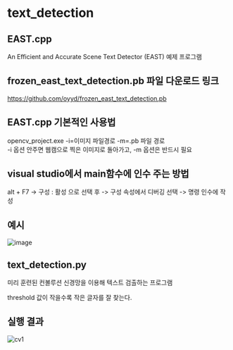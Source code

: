 # text_detection

## EAST.cpp
An Efficient and Accurate Scene Text Detector (EAST) 예제 프로그램

## frozen_east_text_detection.pb 파일 다운로드 링크
<https://github.com/oyyd/frozen_east_text_detection.pb>

## EAST.cpp 기본적인 사용법

opencv_project.exe -i=이미지 파일경로 -m=.pb 파일 경로  
-i 옵션 안주면 웹캠으로 찍은 이미지로 돌아가고, -m 옵션은 반드시 필요

## visual studio에서 main함수에 인수 주는 방법

alt + F7 -> 구성 : 활성 으로 선택 후 -> 구성 속성에서 디버깅 선택 -> 명령 인수에 작성

## 예시
![image](https://user-images.githubusercontent.com/46870741/69663063-d8801e00-10c8-11ea-99db-d6022665fc21.png)


## text_detection.py

미리 훈련된 컨볼루션 신경망을 이용해 텍스트 검출하는 프로그램

threshold 값이 작을수록 작은 글자를 잘 찾는다.

## 실행 결과

![cv1](https://user-images.githubusercontent.com/46870741/69332577-55ab2d80-0c9a-11ea-8658-1ce0bc55e7a9.png)
